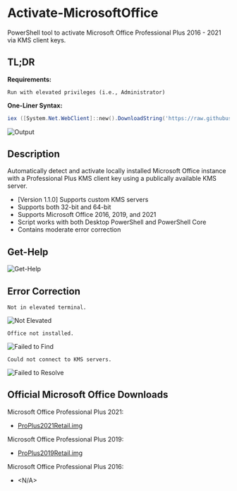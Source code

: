 # Activate-MicrosoftOffice
PowerShell tool to activate Microsoft Office Professional Plus 2016 - 2021 via KMS client keys.

## TL;DR

**Requirements:**
```
Run with elevated privileges (i.e., Administrator)
```

**One-Liner Syntax:**
```powershell
iex ([System.Net.WebClient]::new().DownloadString('https://raw.githubusercontent.com/tylerdotrar/Activate-MicrosoftOffice/main/Activate-MicrosoftOffice.ps1')); Activate-MicrosoftOffice
```

![Output](https://cdn.discordapp.com/attachments/855920119292362802/1086394905296916561/image.png)


## Description
Automatically detect and activate locally installed Microsoft Office instance with a Professional Plus 
KMS client key using a publically available KMS server.
- [Version 1.1.0] Supports custom KMS servers
- Supports both 32-bit and 64-bit
- Supports Microsoft Office 2016, 2019, and 2021
- Script works with both Desktop PowerShell and PowerShell Core
- Contains moderate error correction


## Get-Help
![Get-Help](https://cdn.discordapp.com/attachments/855920119292362802/1094204012737343629/image.png)


## Error Correction
```
Not in elevated terminal.
```
![Not Elevated](https://cdn.discordapp.com/attachments/855920119292362802/1086409673047019550/image.png)

```
Office not installed.
```
![Failed to Find](https://cdn.discordapp.com/attachments/855920119292362802/1086403306236162138/image.png)

```
Could not connect to KMS servers.
```
![Failed to Resolve](https://cdn.discordapp.com/attachments/855920119292362802/1086410562730205194/image.png)


## Official Microsoft Office Downloads
Microsoft Office Professional Plus 2021:
- [ProPlus2021Retail.img](https://officecdn.microsoft.com/db/492350f6-3a01-4f97-b9c0-c7c6ddf67d60/media/en-us/ProPlus2021Retail.img)

Microsoft Office Professional Plus 2019:
- [ProPlus2019Retail.img](https://officecdn.microsoft.com/pr/492350f6-3a01-4f97-b9c0-c7c6ddf67d60/media/en-us/ProPlus2019Retail.img)

Microsoft Office Professional Plus 2016:
- <N/A>
